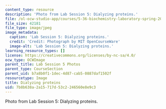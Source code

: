 ```yaml
---
content_type: resource
description: 'Photo from Lab Session 5: Dialyzing proteins.'
file: /ol-ocw-studio-app/courses/5-36-biochemistry-laboratory-spring-2009/7b8b638a2a15717d53c2246560e8e9c3_Lab5_2.jpg
file_size: 42181
file_type: image/jpeg
image_metadata:
  caption: 'Lab Session 5: Dialyzing proteins.'
  credit: 'Credit: Photograph by MIT OpenCourseWare'
  image-alt: 'Lab Session 5: Dialyzing proteins.'
learning_resource_types: []
license: https://creativecommons.org/licenses/by-nc-sa/4.0/
ocw_type: OCWImage
parent_title: Lab Session 5 Photos
parent_type: CourseSection
parent_uid: b7a8b0f1-1dec-4d87-cab5-0887daf1502f
resourcetype: Image
title: Dialyzing proteins
uid: 7b8b638a-2a15-717d-53c2-246560e8e9c3
---
```

Photo from Lab Session 5: Dialyzing proteins.